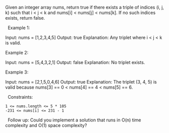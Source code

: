 Given an integer array nums, return true if there exists a triple of indices (i, j, k) such that i < j < k and nums[i] < nums[j] < nums[k]. If no such indices exists, return false.

 
Example 1:

Input: nums = [1,2,3,4,5]
Output: true
Explanation: Any triplet where i < j < k is valid.


Example 2:

Input: nums = [5,4,3,2,1]
Output: false
Explanation: No triplet exists.


Example 3:

Input: nums = [2,1,5,0,4,6]
Output: true
Explanation: The triplet (3, 4, 5) is valid because nums[3] == 0 < nums[4] == 4 < nums[5] == 6.


 
Constraints:


	1 <= nums.length <= 5 * 105
	-231 <= nums[i] <= 231 - 1


 
Follow up: Could you implement a solution that runs in O(n) time complexity and O(1) space complexity?